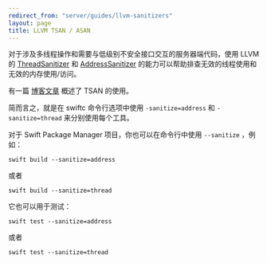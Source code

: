 ```yaml
---
redirect_from: "server/guides/llvm-sanitizers"
layout: page
title: LLVM TSAN / ASAN
---
```


对于涉及多线程操作和需要与低级别不安全接口交互的服务器端代码，使用 LLVM 的 [ThreadSanitizer](https://clang.llvm.org/docs/ThreadSanitizer.html) 和
 [AddressSanitizer](https://clang.llvm.org/docs/AddressSanitizer.html) 的能力可以帮助排查无效的线程使用和无效的内存使用/访问。

有一篇 [博客文章](/blog/tsan-support-on-linux/) 概述了 TSAN 的使用。

简而言之，就是在 swiftc 命令行选项中使用 `-sanitize=address` 和 `-sanitize=thread` 来分别使用每个工具。

对于 Swift Package Manager 项目，你也可以在命令行中使用 `--sanitize` ，例如：

```
swift build --sanitize=address
```

或者

```
swift build --sanitize=thread
```

它也可以用于测试：

```
swift test --sanitize=address
```

或者

```
swift test --sanitize=thread
```
